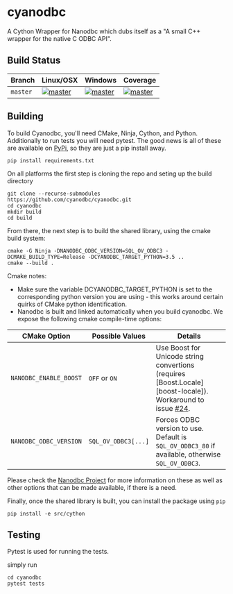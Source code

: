 # cyanodbc
A Cython Wrapper for Nanodbc  which dubs itself as a "A small C++ wrapper for the native C ODBC API".


## Build Status

| Branch |  Linux/OSX | Windows|Coverage|
|:--- |:--- |:---|:--|
| `master`  | [![master][travis-badge-master]][travis] | [![master][appveyor-badge-master]][appveyor] |[![master][coverage-badge-master]][coverage] |
 
## Building
To build Cyanodbc, you'll need CMake, Ninja, Cython, and Python. Additionally to run tests you will need pytest. The good news is all of these are available on [PyPi](https://pypi.org), so they are just a pip install away. 

```{sh}
pip install requirements.txt

```

On all platforms the first step is cloning the repo and seting up the build directory

```{sh}
git clone --recurse-submodules https://github.com/cyanodbc/cyanodbc.git
cd cyanodbc
mkdir build
cd build
```

From there, the next step is to build the shared library, using the cmake build system:

```{sh}
cmake -G Ninja -DNANODBC_ODBC_VERSION=SQL_OV_ODBC3 -DCMAKE_BUILD_TYPE=Release -DCYANODBC_TARGET_PYTHON=3.5 ..
cmake --build .
```

Cmake notes:

* Make sure the variable DCYANODBC_TARGET_PYTHON is set to the corresponding python version you are using - this works around certain quirks of CMake python identification.
* Nanodbc is built and linked automatically when you build cyanodbc.  We expose the following cmake compile-time options:

| CMake&nbsp;Option                  | Possible&nbsp;Values | Details |
| -----------------------------------| ---------------------| ------- |
| `NANODBC_ENABLE_BOOST`             | `OFF` or `ON`        | Use Boost for Unicode string convertions (requires [Boost.Locale][boost-locale]). Workaround to issue [#24](https://github.com/nanodbc/nanodbc/issues/24). |
| `NANODBC_ODBC_VERSION`             | `SQL_OV_ODBC3[...]`  | Forces ODBC version to use. Default is `SQL_OV_ODBC3_80` if available, otherwise `SQL_OV_ODBC3`. |

Please check the [Nanodbc Project](https://github.com/nanodbc/nanodbc) for more information on these as well as other options that can be made available, if there is a need.

Finally, once the shared library is built, you can install the package using `pip`

```{sh}
pip install -e src/cython
```

## Testing
Pytest is used for running the tests. 

simply run 

```
cd cyanodbc
pytest tests
```


[travis]:https://travis-ci.org/rdhushyanth/cyanodbc
[travis-badge-master]:  https://travis-ci.org/rdhushyanth/cyanodbc.svg?branch=master

[appveyor]:         https://ci.appveyor.com/project/rdhushyanth/cyanodbc?branch=master
[appveyor-badge-master]:   https://img.shields.io/appveyor/ci/rdhushyanth/cyanodbc/master.svg

[coverage]: https://codecov.io/gh/rdhushyanth/cyanodbc/branch/master
[coverage-badge-master]: #
